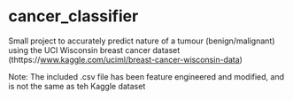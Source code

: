 # cancer_classifier

Small project to accurately predict nature of a tumour (benign/malignant) using the UCI Wisconsin breast cancer dataset (thttps://www.kaggle.com/uciml/breast-cancer-wisconsin-data)

Note: The included .csv file has been feature engineered and modified, and is not the same as teh Kaggle dataset
